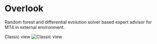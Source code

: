 # Overlook
Random forest and differential evolution solver based expert advisor for MT4 in external environment.


Classic view
![Classic view](https://github.com/sppp/Overlook/raw/master/docs/classic.jpg)
